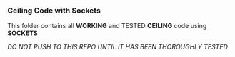 ### Ceiling Code with Sockets

This folder contains all **WORKING** and TESTED **CEILING** code using **SOCKETS**


_DO NOT PUSH TO THIS REPO UNTIL IT HAS BEEN THOROUGHLY TESTED_
